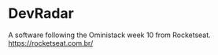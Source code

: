 # DevRadar
A software following the Oministack week 10 from Rocketseat.  https://rocketseat.com.br/
